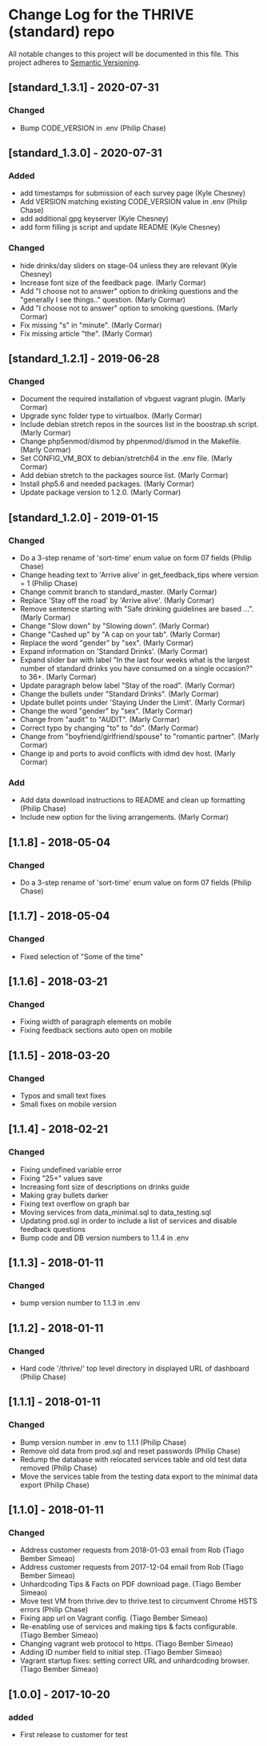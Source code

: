 # Change Log for the THRIVE (standard) repo

All notable changes to this project will be documented in this file.
This project adheres to [Semantic Versioning](http://semver.org/).


## [standard_1.3.1] - 2020-07-31
### Changed
- Bump CODE_VERSION in .env (Philip Chase)


## [standard_1.3.0] - 2020-07-31
### Added
- add timestamps for submission of each survey page (Kyle Chesney)
- Add VERSION matching existing CODE_VERSION value in .env (Philip Chase)
- add additional gpg keyserver (Kyle Chesney)
- add form filling js script and update README (Kyle Chesney)

### Changed
- hide drinks/day sliders on stage-04 unless they are relevant (Kyle Chesney)
- Increase font size of the feedback page. (Marly Cormar)
- Add "I choose not to answer" option to drinking questions and the "generally I see things.." question. (Marly Cormar)
- Add "I choose not to answer" option to smoking questions. (Marly Cormar)
- Fix missing "s" in "minute". (Marly Cormar)
- Fix missing article "the". (Marly Cormar)


## [standard_1.2.1] - 2019-06-28
### Changed
- Document the required installation of vbguest vagrant plugin. (Marly Cormar)
- Upgrade sync folder type to virtualbox. (Marly Cormar)
- Include debian stretch repos in the sources list in the boostrap.sh script. (Marly Cormar)
- Change php5enmod/dismod by phpenmod/dismod in the Makefile. (Marly Cormar)
- Set CONFIG_VM_BOX to debian/stretch64 in the .env file. (Marly Cormar)
- Add debian stretch to the packages source list. (Marly Cormar)
- Install php5.6 and needed packages. (Marly Cormar)
- Update package version to 1.2.0. (Marly Cormar)


## [standard_1.2.0] - 2019-01-15
### Changed
- Do a 3-step rename of 'sort-time' enum value on form 07 fields (Philip Chase)
- Change heading text to 'Arrive alive' in get_feedback_tips where version = 1 (Philip Chase)
- Change commit branch to standard_master. (Marly Cormar)
- Replace 'Stay off the road' by 'Arrive alive'. (Marly Cormar)
- Remove sentence starting with "Safe drinking guidelines are based ...". (Marly Cormar)
- Change "Slow down" by "Slowing down". (Marly Cormar)
- Change "Cashed up" by "A cap on your tab". (Marly Cormar)
- Replace the word "gender" by "sex". (Marly Cormar)
- Expand information on 'Standard Drinks'. (Marly Cormar)
- Expand slider bar with label "In the last four weeks what is the largest number of standard drinks you have consumed on a single occasion?" to 36+. (Marly Cormar)
- Update paragraph below label "Stay of the road". (Marly Cormar)
- Change the bullets under "Standard Drinks". (Marly Cormar)
- Update bullet points under 'Staying Under the Limit'. (Marly Cormar)
- Change the word "gender" by "sex". (Marly Cormar)
- Change from "audit" to "AUDIT". (Marly Cormar)
- Correct typo by changing "to" to "do". (Marly Cormar)
- Change from "boyfriend/girlfriend/spouse" to "romantic partner". (Marly Cormar)
- Change ip and ports to avoid conflicts with idmd dev host. (Marly Cormar)

### Add
- Add data download instructions to README and clean up formatting (Philip Chase)
- Include new option for the living arrangements. (Marly Cormar)


## [1.1.8] - 2018-05-04
### Changed
- Do a 3-step rename of 'sort-time' enum value on form 07 fields (Philip Chase)


## [1.1.7] - 2018-05-04
### Changed
- Fixed selection of "Some of the time"


## [1.1.6] - 2018-03-21
### Changed
- Fixing width of paragraph elements on mobile
- Fixing feedback sections auto open on mobile


## [1.1.5] - 2018-03-20
### Changed
- Typos and small text fixes
- Small fixes on mobile version


## [1.1.4] - 2018-02-21
### Changed
- Fixing undefined variable error
- Fixing "25+" values save
- Increasing font size of descriptions on drinks guide
- Making gray bullets darker
- Fixing text overflow on graph bar
- Moving services from data_minimal.sql to data_testing.sql
- Updating prod.sql in order to include a list of services and disable feedback questions
- Bump code and DB version numbers to 1.1.4 in .env


## [1.1.3] - 2018-01-11
### Changed
- bump version number to 1.1.3 in .env


## [1.1.2] - 2018-01-11
### Changed
- Hard code '/thrive/' top level directory in displayed URL of dashboard (Philip Chase)


## [1.1.1] - 2018-01-11
### Changed
- Bump version number in .env to 1.1.1 (Philip Chase)
- Remove old data from prod.sql and reset passwords (Philip Chase)
- Redump the database with relocated services table and old test data removed (Philip Chase)
- Move the services table from the testing data export to the minimal data export (Philip Chase)


## [1.1.0] - 2018-01-11
### Changed
- Address customer requests from 2018-01-03 email from Rob (Tiago Bember Simeao)
- Address customer requests from 2017-12-04 email from Rob (Tiago Bember Simeao)
- Unhardcoding Tips & Facts on PDF download page. (Tiago Bember Simeao)
- Move test VM from thrive.dev to thrive.test to circumvent Chrome HSTS errors (Philip Chase)
- Fixing app url on Vagrant config. (Tiago Bember Simeao)
- Re-enabling use of services and making tips & facts configurable. (Tiago Bember Simeao)
- Changing vagrant web protocol to https. (Tiago Bember Simeao)
- Adding ID number field to initial step. (Tiago Bember Simeao)
- Vagrant startup fixes: setting correct URL and unhardcoding browser. (Tiago Bember Simeao)


## [1.0.0] - 2017-10-20
### added
- First release to customer for test
